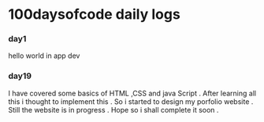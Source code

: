 #  100daysofcode daily logs
### day1
hello world in app dev


### day19
I have covered some basics of HTML ,CSS and java Script . After learning all this i thought to implement this . So i started to design my porfolio website . Still the website is in progress . Hope so i shall complete it soon . 
